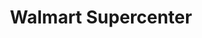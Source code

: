 ---
title: "Walmart Supercenter"
url: /virginia-beach/walmart-supercenter-phoenix-drive/
shop: supermarket
---
